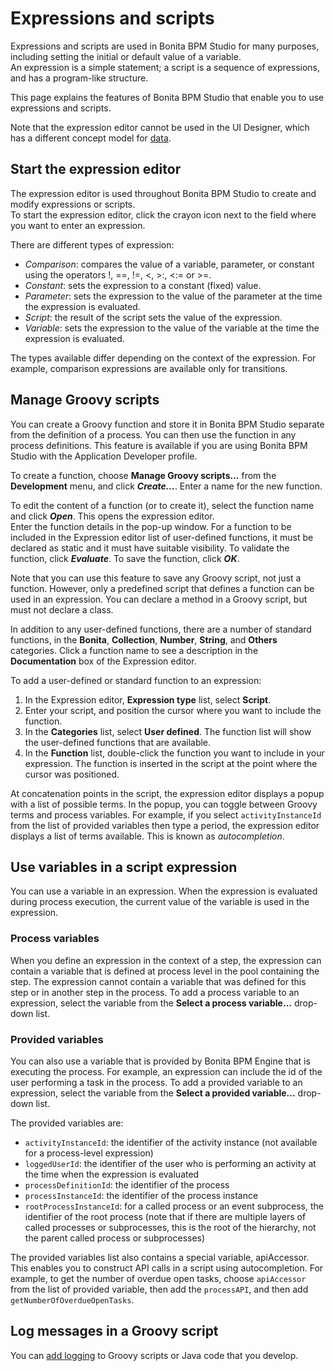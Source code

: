 # Expressions and scripts

Expressions and scripts are used in Bonita BPM Studio for many purposes, including setting the initial or default value of a variable.  
An expression is a simple statement; a script is a sequence of expressions, and has a program-like structure. 

This page explains the features of Bonita BPM Studio that enable you to use expressions and scripts.

Note that the expression editor cannot be used in the UI Designer, which has a different concept model for [data](variables.md).

## Start the expression editor

The expression editor is used throughout Bonita BPM Studio to create and modify expressions or scripts.  
To start the expression editor, click the crayon icon next to the field where you want to enter an expression. 

There are different types of expression:

* _Comparison_: compares the value of a variable, parameter, or constant using the operators !, ==, !=, <, >:, <:= or >=.
* _Constant_: sets the expression to a constant (fixed) value.
* _Parameter_: sets the expression to the value of the parameter at the time the expression is evaluated.
* _Script_: the result of the script sets the value of the expression.
* _Variable_: sets the expression to the value of the variable at the time the expression is evaluated.

The types available differ depending on the context of the expression. For example, comparison expressions are available only for transitions.

## Manage Groovy scripts

You can create a Groovy function and store it in Bonita BPM Studio separate from the definition of a process. You can then use the function in any process definitions. This feature is available if you are using Bonita BPM Studio with the Application Developer profile.

To create a function, choose **Manage Groovy scripts...** from the **Development** menu, and click _**Create...**_. Enter a name for the new function. 

To edit the content of a function (or to create it), select the function name and click **_Open_**. This opens the expression editor.  
Enter the function details in the pop-up window. For a function to be included in the Expression editor list of user-defined functions, it must be declared as static and it must have suitable visibility. To validate the function, click _**Evaluate**_. To save the function, click _**OK**_. 

Note that you can use this feature to save any Groovy script, not just a function. However, only a predefined script that defines a function can be used in an expression. You can declare a method in a Groovy script, but must not declare a class.

In addition to any user-defined functions, there are a number of standard functions, in the **Bonita**, **Collection**, **Number**, **String**, and **Others** categories. Click a function name to see a description in the **Documentation** box of the Expression editor.

To add a user-defined or standard function to an expression:

1. In the Expression editor, **Expression type** list, select **Script**.
2. Enter your script, and position the cursor where you want to include the function.
3. In the **Categories** list, select **User defined**. The function list will show the user-defined functions that are available.
4. In the **Function** list, double-click the function you want to include in your expression. The function is inserted in the script at the point where the cursor was positioned.

At concatenation points in the script, the expression editor displays a popup with a list of possible terms. In the popup, you can toggle between Groovy terms and process variables. For example, if you select `activityInstanceId` from the list of provided variables then type a period, the expression editor displays a list of terms available. This is known as _autocompletion_.

## Use variables in a script expression

You can use a variable in an expression. When the expression is evaluated during process execution, the current value of the variable is used in the expression.

### Process variables

When you define an expression in the context of a step, the expression can contain a variable that is defined at process level in the pool containing the step. The expression cannot contain a variable that was defined for this step or in another step in the process. To add a process variable to an expression, select the variable from the **Select a process variable...** drop-down list. 

### Provided variables

You can also use a variable that is provided by Bonita BPM Engine that is executing the process. For example, an expression can include the id of the user performing a task in the process. To add a provided variable to an expression, select the variable from the **Select a provided variable...** drop-down list.

The provided variables are:

* `activityInstanceId`: the identifier of the activity instance (not available for a process-level expression)
* `loggedUserId`: the identifier of the user who is performing an activity at the time when the expression is evaluated
* `processDefinitionId`: the identifier of the process
* `processInstanceId`: the identifier of the process instance
* `rootProcessInstanceId`: for a called process or an event subprocess, the identifier of the root process (note that if there are multiple layers of called processes or subprocesses, this is the root of the hierarchy, not the parent called process or subprocesses)

The provided variables list also contains a special variable, apiAccessor. This enables you to construct API calls in a script using autocompletion. For example, to get the number of overdue open tasks, choose `apiAccessor` from the list of provided variable, then add the `processAPI`, and then add `getNumberOfOverdueOpenTasks`.

## Log messages in a Groovy script

You can [add logging](logging.md) to Groovy scripts or Java code that you develop.

